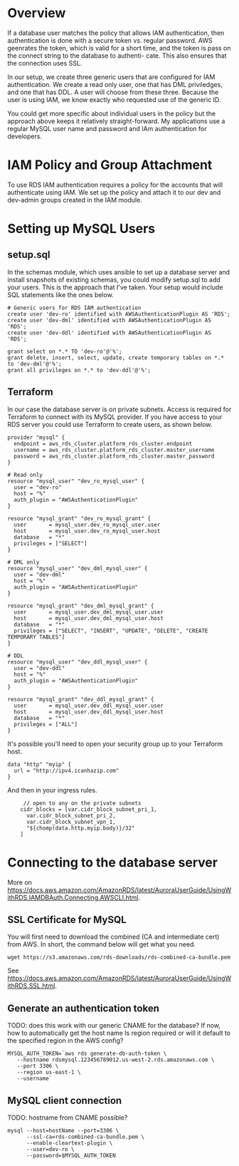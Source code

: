 # Overview

If a database user matches the policy that allows IAM authentication, then authentication
is done with a secure token vs. regular password.  AWS geenrates the token, which is valid
for a short time, and the token is pass on the connect string to the database to authenti-
cate.  This also ensures that the connection uses SSL.

In our setup, we create three generic users that are configured for IAM authentication. 
We create a read only user, one that has DML priviledges, and one that has DDL.  A user
will choose from these three.  Because the user is using IAM, we know exactly who requested
use of the generic ID.

You could get more specific about individual users in the policy but the approach above 
keeps it relatively straight-forward.  My applications use a regular MySQL user name and 
password and IAm authentication for developers.

# IAM Policy and Group Attachment

To use RDS IAM authentication requires a policy for the accounts that will authenticate
using IAM.  We set up the policy and attach it to our dev and dev-admin groups created
in the IAM module.

# Setting up MySQL Users

## setup.sql

In the schemas module, which uses ansible to set up a database server and install snapshots
of existing schemas, you could modify setup.sql to add your users.  This is the approach 
that I've taken.  Your setup would include SQL statements like the ones below.

```
# Generic users for RDS IAM authentication
create user 'dev-ro' identified with AWSAuthenticationPlugin AS 'RDS';
create user 'dev-dml' identified with AWSAuthenticationPlugin AS 'RDS';
create user 'dev-ddl' identified with AWSAuthenticationPlugin AS 'RDS';

grant select on *.* TO 'dev-ro'@'%';
grant delete, insert, select, update, create temporary tables on *.* to 'dev-dml'@'%';
grant all privileges on *.* to 'dev-ddl'@'%';
```

## Terraform

In our case the database server is on private subnets.  Access is required for Terraform
to connect with its MySQL provider.  If you have access to your RDS server you could use
Terraform to create users, as shown below.

```
provider "mysql" {
  endpoint = aws_rds_cluster.platform_rds_cluster.endpoint
  username = aws_rds_cluster.platform_rds_cluster.master_username
  password = aws_rds_cluster.platform_rds_cluster.master_password
}

# Read only
resource "mysql_user" "dev_ro_mysql_user" {
  user = "dev-ro"
  host = "%"
  auth_plugin = "AWSAuthenticationPlugin"
}

resource "mysql_grant" "dev_ro_mysql_grant" {
  user       = mysql_user.dev_ro_mysql_user.user
  host       = mysql_user.dev_ro_mysql_user.host
  database   = "*"
  privileges = ["SELECT"]
}

# DML only
resource "mysql_user" "dev_dml_mysql_user" {
  user = "dev-dml"
  host = "%"
  auth_plugin = "AWSAuthenticationPlugin"
}

resource "mysql_grant" "dev_dml_mysql_grant" {
  user       = mysql_user.dev_dml_mysql_user.user
  host       = mysql_user.dev_dml_mysql_user.host
  database   = "*"
  privileges = ["SELECT", "INSERT", "UPDATE", "DELETE", "CREATE TEMPORARY TABLES"]
}

# DDL
resource "mysql_user" "dev_ddl_mysql_user" {
  user = "dev-ddl"
  host = "%"
  auth_plugin = "AWSAuthenticationPlugin"
}

resource "mysql_grant" "dev_ddl_mysql_grant" {
  user       = mysql_user.dev_ddl_mysql_user.user
  host       = mysql_user.dev_ddl_mysql_user.host
  database   = "*"
  privileges = ["ALL"]
}
```

It's possible you'll need to open your security group up to your Terraform host.

```
data "http" "myip" {
  url = "http://ipv4.icanhazip.com"
}
```

And then in your ingress rules.

```   
     // open to any on the private subnets
    cidr_blocks = [var.cidr_block_subnet_pri_1,
      var.cidr_block_subnet_pri_2,
      var.cidr_block_subnet_vpn_1,
      "${chomp(data.http.myip.body)}/32"
    ]
```

# Connecting to the database server

More on https://docs.aws.amazon.com/AmazonRDS/latest/AuroraUserGuide/UsingWithRDS.IAMDBAuth.Connecting.AWSCLI.html.

## SSL Certificate for MySQL

You will first need to download the combined (CA and intermediate cert) from AWS.  In short, the command below
will get what you need.

```
wget https://s3.amazonaws.com/rds-downloads/rds-combined-ca-bundle.pem
```

See https://docs.aws.amazon.com/AmazonRDS/latest/AuroraUserGuide/UsingWithRDS.SSL.html.

## Generate an authentication token

TODO: does this work with our generic CNAME for the database?  If now, how to automatically get the host name
Is region required or will it default to the specified region in the AWS config?

```
MYSQL_AUTH_TOKEN=`aws rds generate-db-auth-token \
   --hostname rdsmysql.123456789012.us-west-2.rds.amazonaws.com \
   --port 3306 \
   --region us-east-1 \
   --username`
```

## MySQL client connection

TODO: hostname from CNAME possible?
```
mysql --host=hostName --port=3306 \
      --ssl-ca=rds-combined-ca-bundle.pem \
      --enable-cleartext-plugin \
      --user=dev-ro \
      --password=$MYSQL_AUTH_TOKEN
```